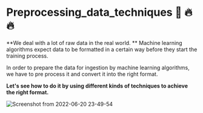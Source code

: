# Preprocessing_data_techniques 🎍 🔥 🔥

**We deal with a lot of raw data in the real world. **
Machine learning algorithms expect data to be formatted in a certain way before they start the training process. 

In order to prepare the data for ingestion by machine learning algorithms, we have to pre process it and convert it into the right format. 

**Let's see how to do it by using different kinds of techniques to achieve the right format.**

![Screenshot from 2022-06-20 23-49-54](https://user-images.githubusercontent.com/67967749/174676135-e694a53f-8264-4fc9-821c-0df6de8b4728.png)
